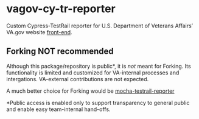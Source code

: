 # vagov-cy-tr-reporter

Custom Cypress-TestRail reporter for U.S. Department of Veterans Affairs&rsquo;
VA.gov website [front-end][vets-website].

## Forking NOT recommended

Although this package/repository is public\*, it is _not_ meant for Forking. Its
functionality is limited and customized for VA-internal processes and
intergations. VA-external contributions are not expected.

A much better choice for Forking would be [mocha-testrail-reporter][mtr]

\*Public access is enabled only to support transparency to general public and
enable easy team-internal hand-offs.

[vets-website]: https://github.com/department-of-veterans-affairs/vets-website
[mtr]: https://github.com/awaragi/mocha-testrail-reporter
